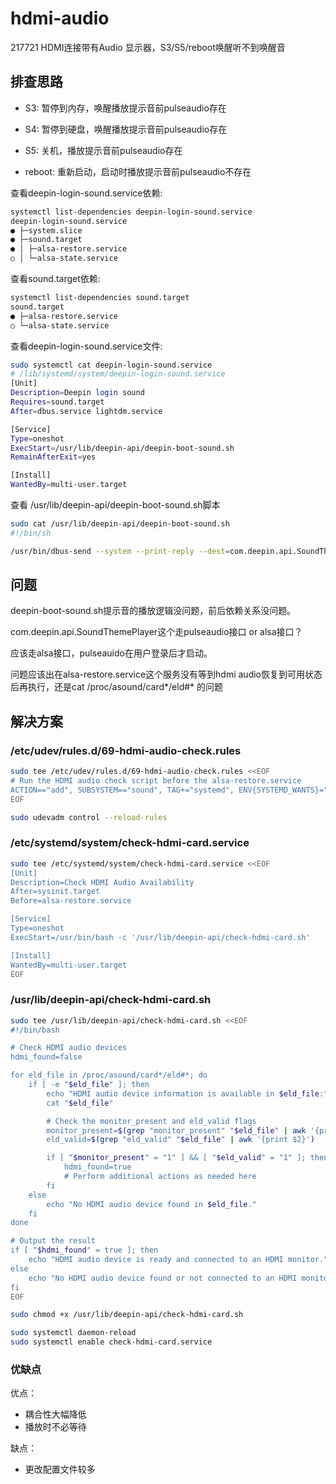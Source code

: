 # hdmi-audio

217721 HDMI连接带有Audio 显示器，S3/S5/reboot唤醒听不到唤醒音

## 排查思路

- S3: 暂停到内存，唤醒播放提示音前pulseaudio存在

- S4: 暂停到硬盘，唤醒播放提示音前pulseaudio存在

- S5: 关机，播放提示音前pulseaudio存在

- reboot: 重新启动，启动时播放提示音前pulseaudio不存在

查看deepin-login-sound.service依赖:

```bash
systemctl list-dependencies deepin-login-sound.service
deepin-login-sound.service
● ├─system.slice
● ├─sound.target
● │ ├─alsa-restore.service
○ │ └─alsa-state.service
```

查看sound.target依赖:

```bash
systemctl list-dependencies sound.target
sound.target
● ├─alsa-restore.service
○ └─alsa-state.service
```

查看deepin-login-sound.service文件:

```bash
sudo systemctl cat deepin-login-sound.service
# /lib/systemd/system/deepin-login-sound.service
[Unit]
Description=Deepin login sound
Requires=sound.target
After=dbus.service lightdm.service

[Service]
Type=oneshot
ExecStart=/usr/lib/deepin-api/deepin-boot-sound.sh
RemainAfterExit=yes

[Install]
WantedBy=multi-user.target
```

查看 /usr/lib/deepin-api/deepin-boot-sound.sh脚本

```bash
sudo cat /usr/lib/deepin-api/deepin-boot-sound.sh
#!/bin/sh

/usr/bin/dbus-send --system --print-reply --dest=com.deepin.api.SoundThemePlayer /com/deepin/api/SoundThemePlayer com.deepin.api.SoundThemePlayer.PlaySoundDesktopLogin&
```

## 问题

deepin-boot-sound.sh提示音的播放逻辑没问题，前后依赖关系没问题。

com.deepin.api.SoundThemePlayer这个走pulseaudio接口 or alsa接口？

应该走alsa接口，pulseauido在用户登录后才启动。

问题应该出在alsa-restore.service这个服务没有等到hdmi audio恢复到可用状态后再执行，还是cat /proc/asound/card*/eld\#* 的问题

## 解决方案

### /etc/udev/rules.d/69-hdmi-audio-check.rules

```bash
sudo tee /etc/udev/rules.d/69-hdmi-audio-check.rules <<EOF
# Run the HDMI audio check script before the alsa-restore.service
ACTION=="add", SUBSYSTEM=="sound", TAG+="systemd", ENV{SYSTEMD_WANTS}="check-hdmi-card.service", ENV{SYSTEMD_WANT_BEFORE}="alsa-restore.service"
EOF
```

```bash
sudo udevadm control --reload-rules
```

### /etc/systemd/system/check-hdmi-card.service

```bash
sudo tee /etc/systemd/system/check-hdmi-card.service <<EOF
[Unit]
Description=Check HDMI Audio Availability
After=sysinit.target
Before=alsa-restore.service

[Service]
Type=oneshot
ExecStart=/usr/bin/bash -c '/usr/lib/deepin-api/check-hdmi-card.sh'

[Install]
WantedBy=multi-user.target
EOF
```

### /usr/lib/deepin-api/check-hdmi-card.sh

```bash
sudo tee /usr/lib/deepin-api/check-hdmi-card.sh <<EOF
#!/bin/bash

# Check HDMI audio devices
hdmi_found=false

for eld_file in /proc/asound/card*/eld#*; do
    if [ -e "$eld_file" ]; then
        echo "HDMI audio device information is available in $eld_file:"
        cat "$eld_file"

        # Check the monitor_present and eld_valid flags
        monitor_present=$(grep "monitor_present" "$eld_file" | awk '{print $2}')
        eld_valid=$(grep "eld_valid" "$eld_file" | awk '{print $2}')

        if [ "$monitor_present" = "1" ] && [ "$eld_valid" = "1" ]; then
            hdmi_found=true
            # Perform additional actions as needed here
        fi
    else
        echo "No HDMI audio device found in $eld_file."
    fi
done

# Output the result
if [ "$hdmi_found" = true ]; then
    echo "HDMI audio device is ready and connected to an HDMI monitor."
else
    echo "No HDMI audio device found or not connected to an HDMI monitor."
fi
EOF
```

```bash
sudo chmod +x /usr/lib/deepin-api/check-hdmi-card.sh
```

```bash
sudo systemctl daemon-reload
sudo systemctl enable check-hdmi-card.service
```

### 优缺点

优点：

- 耦合性大幅降低
- 播放时不必等待

缺点：

- 更改配置文件较多

